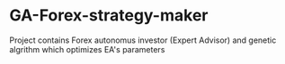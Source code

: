 # GA-Forex-strategy-maker
Project contains Forex autonomus investor (Expert Advisor) and genetic algrithm which optimizes EA's parameters
